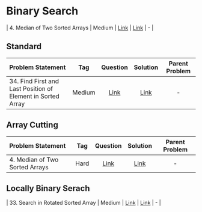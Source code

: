 # Binary Search

| 4. Median of Two Sorted Arrays | Medium  | [Link]() | [Link]() | - |


## Standard
| Problem Statement                                          | Tag   |  Question  | Solution  | Parent Problem        |
| :------------------------------------------------------    | :---: | :-------:  | :-------: | :----------------:    |
| 34. Find First and Last Position of Element in Sorted Array | Medium  | [Link](https://leetcode.com/problems/find-first-and-last-position-of-element-in-sorted-array/) | [Link](https://github.com/aatman-24/DSA/blob/main/LeetCode/Medium/34.%20Find%20First%20and%20Last%20Position%20of%20Element%20in%20Sorted%20Array.cpp) | - |



## Array Cutting
| Problem Statement                                          | Tag   |  Question  | Solution  | Parent Problem        |
| :------------------------------------------------------    | :---: | :-------:  | :-------: | :----------------:    |
| 4. Median of Two Sorted Arrays | Hard  | [Link](https://leetcode.com/problems/median-of-two-sorted-arrays/) | [Link](https://github.com/aatman-24/DSA/blob/main/LeetCode/Hard/4.%20Median%20of%20Two%20Sorted%20Arrays.cpp) | - |



## Locally Binary Serach
| 33. Search in Rotated Sorted Array | Medium  | [Link](https://leetcode.com/problems/search-in-rotated-sorted-array/) | [Link](https://github.com/aatman-24/DSA/blob/main/LeetCode/Medium/33.%20Search%20in%20Rotated%20Sorted%20Array.cpp) | - |
